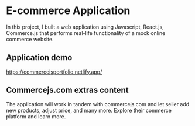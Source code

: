 # E-commerce Application
In this project, I built a web application using Javascript, React.js, Commerce.js that performs real-life functionality of a mock online commerce website.

## Application demo
https://commercejsportfolio.netlify.app/

## Commercejs.com extras content
The application will work in tandem with commercejs.com and let seller add new products, adjust price, and many more. Explore their commerce platform and learn more. 
